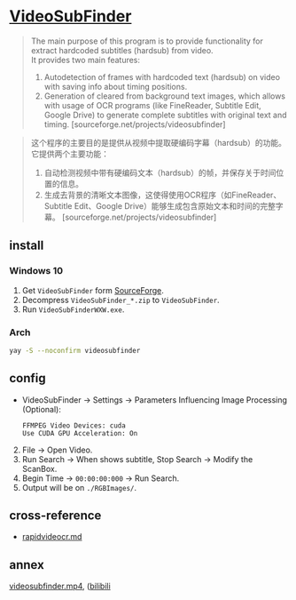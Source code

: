 # [VideoSubFinder](https://sourceforge.net/projects/videosubfinder/)

> The main purpose of this program is to provide functionality for extract hardcoded subtitles (hardsub) from video.  
> It provides two main features:  
> 1. Autodetection of frames with hardcoded text (hardsub) on video with saving info about timing positions.  
> 2. Generation of cleared from background text images, which allows with usage of OCR programs (like FineReader, Subtitle Edit, Google Drive) to generate complete subtitles with original text and timing. [sourceforge.net/projects/videosubfinder]

> 这个程序的主要目的是提供从视频中提取硬编码字幕（hardsub）的功能。  
> 它提供两个主要功能：  
> 1. 自动检测视频中带有硬编码文本（hardsub）的帧，并保存关于时间位置的信息。  
> 2. 生成去背景的清晰文本图像，这使得使用OCR程序（如FineReader、Subtitle Edit、Google Drive）能够生成包含原始文本和时间的完整字幕。 [sourceforge.net/projects/videosubfinder]

## install

### Windows 10

1. Get `VideoSubFinder` form [SourceForge](https://sourceforge.net/projects/videosubfinder/).
2. Decompress `VideoSubFinder_*.zip` to `VideoSubFinder`.
3. Run `VideoSubFinderWXW.exe`.

### Arch

```sh
yay -S --noconfirm videosubfinder
```

## config

- VideoSubFinder → Settings → Parameters Influencing Image Processing (Optional):
	```
	FFMPEG Video Devices: cuda
	Use CUDA GPU Acceleration: On
	```
2. File → Open Video.
3. Run Search → When shows subtitle, Stop Search → Modify the ScanBox.
4. Begin Time → `00:00:00:000` → Run Search.
5. Output will be on `./RGBImages/`.

## cross-reference

- [rapidvideocr.md](/bin/rapidvideocr.md)

## annex

[videosubfinder.mp4](https://scillidan.github.io/media_cheat/opt/videosubfinder.mp4), ([bilibili](https://www.bilibili.com/video/BV17Y6dYcEaH)
